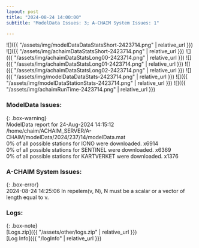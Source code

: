 ```yaml
---
layout: post
title: "2024-08-24 14:00:00"
subtitle: "ModelData Issues: 3; A-CHAIM System Issues: 1"

---
```


![]({{ "/assets/img/modelDataDataStatsShort-2423714.png" | relative_url }})
![]({{ "/assets/img/achaimDataStatsShort-2423714.png" | relative_url }})
![]({{ "/assets/img/achaimDataStatsLong00-2423714.png" | relative_url }})
![]({{ "/assets/img/achaimDataStatsLong01-2423714.png" | relative_url }})
![]({{ "/assets/img/achaimDataStatsLong02-2423714.png" | relative_url }})
![]({{ "/assets/img/modelDataDataStats-2423714.png" | relative_url }})
![]({{ "/assets/img/modelDataStationStats-2423714.png" | relative_url }})
![]({{ "/assets/img/achaimRunTime-2423714.png" | relative_url }})


### ModelData Issues:  
  
{: .box-warning}  
 ModelData report for 24-Aug-2024 14:15:12   
 /home/chaim/ACHAIM_SERVER/A-CHAIM/modelData/2024/237/14/modelData.mat   
 0% of all possible stations for IONO were downloaded. x6914   
 0% of all possible stations for SENTINEL were downloaded. x6369   
 0% of all possible stations for KARTVERKET were downloaded. x1376   
  
### A-CHAIM System Issues:  
  
{: .box-error}  
2024-08-24 14:25:06 In repelem(v, N), N must be a scalar or a vector of length equal to v.  

### Logs:  
  
{: .box-note}  
[Logs.zip]({{ "/assets/other/logs.zip" | relative_url }})  
[Log Info]({{ "/logInfo" | relative_url }})  
